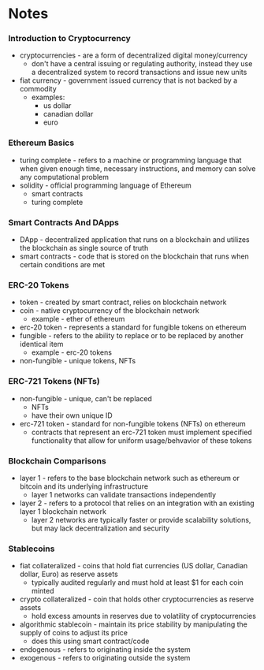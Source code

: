 # Notes

### Introduction to Cryptocurrency

- cryptocurrencies - are a form of decentralized digital money/currency
    - don't have a central issuing or regulating authority, instead they use a decentralized system to record transactions and issue new units
- fiat currency - government issued currency that is not backed by a commodity
    - examples:
        - us dollar
        - canadian dollar
        - euro

### Ethereum Basics

- turing complete - refers to a machine or programming language that when given enough time, necessary instructions, and memory can solve any computational problem
- solidity - official programming language of Ethereum
    - smart contracts
    - turing complete

### Smart Contracts And DApps

- DApp - decentralized application that runs on a blockchain and utilizes the blockchain as single source of truth
- smart contracts - code that is stored on the blockchain that runs when certain conditions are met

### ERC-20 Tokens

- token - created by smart contract, relies on blockchain network
- coin - native cryptocurrency of the blockchain network
    - example - ether of ethereum
- erc-20 token - represents a standard for fungible tokens on ethereum
- fungible - refers to the ability to replace or to be replaced by another identical item
    - example - erc-20 tokens
- non-fungible - unique tokens, NFTs
 
### ERC-721 Tokens (NFTs)

- non-fungible - unique, can't be replaced
    - NFTs
    - have their own unique ID
- erc-721 token - standard for non-fungible tokens (NFTs) on ethereum
    - contracts that represent an erc-721 token must implement specified functionality that allow for uniform usage/behvavior of these tokens

### Blockchain Comparisons

- layer 1 - refers to the base blockchain network such as ethereum or bitcoin and its underlying infrastructure
    - layer 1 networks can validate transactions independently
- layer 2 - refers to a protocol that relies on an integration with an existing layer 1 blockchain network
    - layer 2 networks are typically faster or provide scalability solutions, but may lack decentralization and security

### Stablecoins

- fiat collateralized - coins that hold fiat currencies (US dollar, Canadian dollar, Euro) as reserve assets
    - typically audited regularly and must hold at least $1 for each coin minted
- crypto collateralized - coin that holds other cryptocurrencies as reserve assets
    - hold excess amounts in reserves due to volatility of cryptocurrencies
- algorithmic stablecoin - maintain its price stability by manipulating the supply of coins to adjust its price
    - does this using smart contract/code
- endogenous - refers to originating inside the system
- exogenous - refers to originating outside the system
